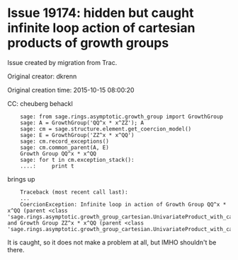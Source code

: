 # Issue 19174: hidden but caught infinite loop action of cartesian products of growth groups

Issue created by migration from Trac.

Original creator: dkrenn

Original creation time: 2015-10-15 08:00:20

CC:  cheuberg behackl


```
    sage: from sage.rings.asymptotic.growth_group import GrowthGroup
    sage: A = GrowthGroup('QQ^x * x^ZZ'); A
    sage: cm = sage.structure.element.get_coercion_model()
    sage: E = GrowthGroup('ZZ^x * x^QQ')
    sage: cm.record_exceptions()
    sage: cm.common_parent(A, E)
    Growth Group QQ^x * x^QQ
    sage: for t in cm.exception_stack():
    ....:     print t
```

brings up

```
    Traceback (most recent call last):
    ...
    CoercionException: Infinite loop in action of Growth Group QQ^x * x^QQ (parent <class 'sage.rings.asymptotic.growth_group_cartesian.UnivariateProduct_with_category'>) and Growth Group ZZ^x * x^QQ (parent <class 'sage.rings.asymptotic.growth_group_cartesian.UnivariateProduct_with_category'>)!
```

It is caught, so it does not make a problem at all, but IMHO shouldn't be there.
